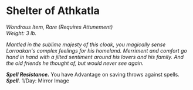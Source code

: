 # Shelter of Athkatla
*Wondrous Item, Rare (Requires Attunement)*  
*Weight: 3 lb.*  

*Mantled in the sublime majesty of this cloak, you magically sense Lorroakan's complex feelings for his homeland. Merriment and comfort go hand in hand with a jilted sentiment around his lovers and his family. And the old friends he thought of, but would never see again.*

***Spell Resistance.*** You have Advantage on saving throws against spells.
***Spell.*** 1/Day: Mirror Image